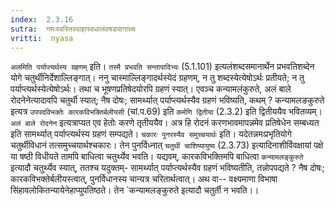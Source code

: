 ```yaml
---
index:  2.3.16
sutra:  नमःस्वस्तिस्वाहास्वधालंवषड्यागाच्च
vritti:  nyasa
---
```


`अलमिति पर्याप्त्यर्थस्य ग्रहणम्` इति। `तस्मै प्रभवति सन्तापादिभ्यः` (5.1.101) इत्यलंशब्दसमानार्थेन प्रभवतिशब्देन योगे चतुर्थीनिर्देशाल्लिङ्गात्। ननु चास्माल्लिङ्गादर्थस्येदं ग्रहणम्, न तु शब्दस्येत्येषोऽर्थः प्रतीयते; न तु पर्याप्त्यर्थस्येत्येषोऽर्थः। तथा च भूषणप्रतिषेदयोरपि ग्रहणं स्यात्। एवञ्च कन्यामलंकुरुते, अलं बाले रोदनेनेत्यादावपि चतुर्थी स्यात्; नैष दोषः; सामर्थ्यात् पर्याप्त्यर्थस्यैव ग्रहणं भविष्यति, कथम् ? कन्यामलङकुरुते इत्यत्र `उपपदविभक्तेः कारकविभक्तिर्बलीयसी` (चां.प.69) इति `कर्मणि द्वितीया` (2.3.2) इति द्वितीययैव भवितव्यम्। `अलं बाले रोदनेन` इत्यत्राप्यत एव हेतोः करणे तृतीययैव। अत्र हि रोदनं करणभावमापन्नमेव प्रतिषेधेन सम्बध्यत इति सामर्थ्यात् पर्याप्त्यर्थस्य ग्रहणं सम्पद्यते। `चकारः पुनरस्यैव समुच्चयार्थः` इति। यदेतन्नमःप्रभृतियोगे चतुर्थीविधानं तत्समुच्चयार्थश्चकारः। तेन पुनर्विध्नात् `चतुर्थी चाशिष्यायुष्य` (2.3.73) इत्यादिनाशीर्विवक्षायां पक्षे या षष्ठी विधीयते तामपि बाधित्वा चतुर्थ्येव भवति। यद्यवम्, कारकविभक्तिमपि बाधित्वा `कन्यामलङ्कुरुते` इत्यादौ चतुर्थ्येव स्यात्, ततश्च यदुक्तम्- सामर्थ्यात् पर्याप्त्यर्थस्यैव ग्रहणं भविष्यतीति, तन्नोपपद्यते ? नैष दोषः; कारकविभक्तेर्बलीयस्त्वात्, पुनर्विधानस्य चान्यत्र चरितार्थत्वात्। अथ वा-- वक्ष्यमाणा विभाषा सिंहावलोकितन्यायेनेहाप्युपतिष्ठते। तेन `कन्यामलङ्कुरुते इत्यादौ चतुर्ती न भवति।।

